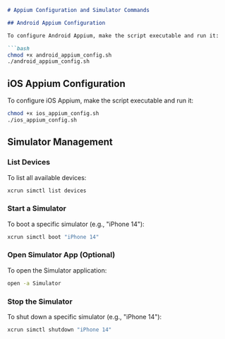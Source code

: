 
```markdown
# Appium Configuration and Simulator Commands

## Android Appium Configuration

To configure Android Appium, make the script executable and run it:

```bash
chmod +x android_appium_config.sh
./android_appium_config.sh
```

## iOS Appium Configuration

To configure iOS Appium, make the script executable and run it:

```bash
chmod +x ios_appium_config.sh
./ios_appium_config.sh
```

## Simulator Management

### List Devices

To list all available devices:

```bash
xcrun simctl list devices
```

### Start a Simulator

To boot a specific simulator (e.g., "iPhone 14"):

```bash
xcrun simctl boot "iPhone 14"
```

### Open Simulator App (Optional)

To open the Simulator application:

```bash
open -a Simulator
```

### Stop the Simulator

To shut down a specific simulator (e.g., "iPhone 14"):

```bash
xcrun simctl shutdown "iPhone 14"
```
```
